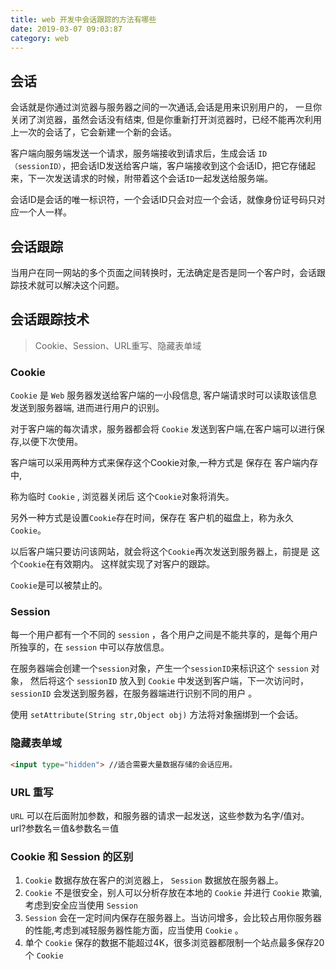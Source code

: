```yaml
---
title: web 开发中会话跟踪的方法有哪些
date: 2019-03-07 09:03:87
category: web
---
```


## 会话 

会话就是你通过浏览器与服务器之间的一次通话,会话是用来识别用户的，
一旦你关闭了浏览器，虽然会话没有结束, 但是你重新打开浏览器时，已经不能再次利用上一次的会话了，它会新建一个新的会话。 

客户端向服务端发送一个请求，服务端接收到请求后，生成会话 `ID（sessionID）`，把会话ID发送给客户端，客户端接收到这个会话ID，把它存储起来，下一次发送请求的时候，附带着这个会话`ID`一起发送给服务端。

会话ID是会话的唯一标识符，一个会话ID只会对应一个会话，就像身份证号码只对应一个人一样。 

## 会话跟踪

当用户在同一网站的多个页面之间转换时，无法确定是否是同一个客户时，会话跟踪技术就可以解决这个问题。 

## 会话跟踪技术

> Cookie、Session、URL重写、隐藏表单域

### Cookie

 `Cookie` 是 `Web` 服务器发送给客户端的一小段信息,
 客户端请求时可以读取该信息发送到服务器端, 进而进行用户的识别。

 对于客户端的每次请求，服务器都会将 `Cookie` 发送到客户端,在客户端可以进行保存,以便下次使用。 

 客户端可以采用两种方式来保存这个Cookie对象,一种方式是 保存在 客户端内存中, 
 
 称为临时 `Cookie` , 浏览器关闭后 这个`Cookie`对象将消失。

 另外一种方式是设置`Cookie`存在时间，保存在 客户机的磁盘上，称为永久`Cookie`。

 以后客户端只要访问该网站，就会将这个`Cookie`再次发送到服务器上，前提是 这个`Cookie`在有效期内。 这样就实现了对客户的跟踪。 

 `Cookie`是可以被禁止的。

 ### Session

 每一个用户都有一个不同的 `session` ，各个用户之间是不能共享的，是每个用户所独享的，在 `session` 中可以存放信息。

 在服务器端会创建一个`session`对象，产生一个`sessionID`来标识这个 `session` 对象，
 然后将这个 `sessionID` 放入到 `Cookie` 中发送到客户端，下一次访问时，`sessionID` 会发送到服务器，在服务器端进行识别不同的用户 。

 使用 `setAttribute(String str,Object obj)` 方法将对象捆绑到一个会话。 

 ### 隐藏表单域

 ```html
 <input type="hidden"> //适合需要大量数据存储的会话应用。
 ```

 ### URL 重写

 `URL` 可以在后面附加参数，和服务器的请求一起发送，这些参数为名字/值对。 
url?参数名＝值&参数名＝值

 ### Cookie 和 Session 的区别

1. `Cookie` 数据存放在客户的浏览器上， `Session` 数据放在服务器上。
2. `Cookie` 不是很安全，别人可以分析存放在本地的 `Cookie` 并进行 `Cookie` 欺骗, 
   考虑到安全应当使用 `Session`
3. `Session` 会在一定时间内保存在服务器上。当访问增多，会比较占用你服务器的性能,考虑到减轻服务器性能方面，应当使用 `Cookie` 。 
4. 单个 `Cookie` 保存的数据不能超过4K，很多浏览器都限制一个站点最多保存20个 `Cookie`

